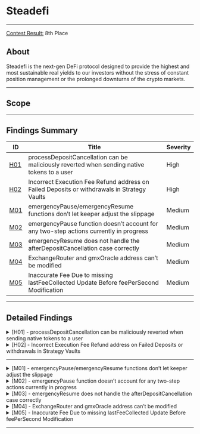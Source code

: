 # Steadefi

---

[Contest Result:](https://www.codehawks.com/contests/clo38mm260001la08daw5cbuf) 8th Place

## About

Steadefi is the next-gen DeFi protocol designed to provide the highest and most sustainable real yields to our investors without the stress of constant position management or the prolonged downturns of the crypto markets.

---

## Scope

---

## Findings Summary

| ID  | Title                            | Severity   |
|-----|----------------------------------|------------|
| [H01](#h01---xxx) | processDepositCancellation can be maliciously reverted when sending native tokens to a user                              | High       |
| [H02](#h02---xxx) | Incorrect Execution Fee Refund address on Failed Deposits or withdrawals in Strategy Vaults                              | High       |
| [M01](#m01---xxx) | emergencyPause/emergencyResume functions don’t let keeper adjust the slippage                              | Medium     |
| [M02](#m02---xxx) | emergencyPause function doesn’t account for any two-step actions currently in progress                              | Medium     |
| [M03](#m03---xxx) | emergencyResume does not handle the afterDepositCancellation case correctly                              | Medium     |
| [M04](#m04---xxx) | ExchangeRouter and gmxOracle address can’t be modified                              | Medium     |
| [M05](#m05---xxx) | Inaccurate Fee Due to missing lastFeeCollected Update Before feePerSecond Modification                              | Medium     |


---

## Detailed Findings

<details>
  <summary><a id="h01---xxx"></a>[H01] - processDepositCancellation can be maliciously reverted when sending native tokens to a user</summary>
  
  <br>

**Severity:** High

**Summary:** 

  The Strategy Vaults within the protocol use a two-step process for handling asset transfers via GMXv2. A **`createDeposit()`** transaction is followed by a callback function (**`afterDepositExecution()`** or **`afterDepositCancellation()`**) based on the transaction's success. In the event of a failed deposit due to GMX checks, a malicious user can halt the protocol by causing an intentional revert in the processDepositCancellation function.

**Vulnerability Details:** 

  The **`processDepositCancellation`** function is invoked when a deposit to the GMX fails and the corresponding **`afterDepositCancellation()`** callback is triggered in the vault's callback contract. The function is designed to refund the user's deposited assets. However, there's a vulnerability when returning native tokens through a low-level call.

```solidity
function processDepositCancellation(GMXTypes.Store storage self) external {
        GMXChecks.beforeProcessDepositCancellationChecks(self);

        // Repay borrowed assets
        GMXManager.repay(
            self, self.depositCache.borrowParams.borrowTokenAAmt, self.depositCache.borrowParams.borrowTokenBAmt
        );

        // Return user's deposited asset
        // If native token is being withdrawn, we convert wrapped to native
        if (self.depositCache.depositParams.token == address(self.WNT)) {
            self.WNT.withdraw(self.WNT.balanceOf(address(this)));
            (bool success,) = self.depositCache.user.call{value: address(this).balance}("");
            require(success, "Transfer failed.");
        } else {
            // Transfer requested withdraw asset to user
            IERC20(self.depositCache.depositParams.token).safeTransfer(
                self.depositCache.user, self.depositCache.depositParams.amt
            );
        }

        self.status = GMXTypes.Status.Open;

        emit DepositCancelled(self.depositCache.user);
    }
```

The vulnerability lies in the use of a low-level call to transfer native tokens, which checks for a successful transfer before completing the transaction. A malicious user can create a smart contract with a receive function that purposely fails, preventing the completion of the **`processDepositCancellation`** function.

**Impact:** 

The exploit can lead to the **`processDepositCancellation`** function consistently failing, which traps the contract in a perpetual "Deposit" state. This persistent state prevents any future interactions with the vault, effectively freezing its operations and could be leveraged to perform a denial-of-service attack on the protocol.

**Tools Used:** 

Manual analysis

**Recommendation:** 

To mitigate the risk, the protocol should avoid relying on the success status of the low-level call within the **`processDepositCancellation`** function. One possible solution could be implementing a try-catch mechanism around the low-level call or not requiring the success of the call for the function to proceed. Here's the updated code suggestion:

```solidity
function processDepositCancellation(GMXTypes.Store storage self) external {
        GMXChecks.beforeProcessDepositCancellationChecks(self);

	...

        // Return user's deposited asset
        // If native token is being withdrawn, we convert wrapped to native
        if (self.depositCache.depositParams.token == address(self.WNT)) {
            self.WNT.withdraw(self.WNT.balanceOf(address(this)));
            (bool success,) = self.depositCache.user.call{value: address(this).balance}("");
        } else {
	      
            ...
    }
```

</details>

<details>
  <summary><a id="h02---xxx"></a>[H02] - Incorrect Execution Fee Refund address on Failed Deposits or withdrawals in Strategy Vaults </summary>
  
  <br>

**Severity:** High

**Summary:** 

The Strategy Vaults within the protocol use a two-step process for handling deposits/withdrawals via GMXv2. A **`createDeposit()`** transaction is followed by a callback function (**`afterDepositExecution()`** or **`afterDepositCancellation()`**) based on the transaction's success. In the event of a failed deposit due to vault health checks, the execution fee refund is mistakenly sent to the depositor instead of the keeper who triggers the deposit failure process.

**Vulnerability Details:** 

The protocol handles the deposit through the **`deposit`** function, which uses several parameters including an execution fee that refunds any excess fees. 

```solidity
function deposit(GMXTypes.DepositParams memory dp) external payable nonReentrant {
        GMXDeposit.deposit(_store, dp, false);
    }

struct DepositParams {
    // Address of token depositing; can be tokenA, tokenB or lpToken
    address token;
    // Amount of token to deposit in token decimals
    uint256 amt;
    // Minimum amount of shares to receive in 1e18
    uint256 minSharesAmt;
    // Slippage tolerance for adding liquidity; e.g. 3 = 0.03%
    uint256 slippage;
    // Execution fee sent to GMX for adding liquidity
    uint256 executionFee;
  }
```

The refund is intended for the message sender (**`msg.sender`**), which in the initial deposit case, is the depositor. This is established in the **`GMXDeposit.deposit`** function, where **`self.refundee`** is assigned to **`msg.sender`**.

```solidity
function deposit(GMXTypes.Store storage self, GMXTypes.DepositParams memory dp, bool isNative) external {
        // Sweep any tokenA/B in vault to the temporary trove for future compouding and to prevent
        // it from being considered as part of depositor's assets
        if (self.tokenA.balanceOf(address(this)) > 0) {
            self.tokenA.safeTransfer(self.trove, self.tokenA.balanceOf(address(this)));
        }
        if (self.tokenB.balanceOf(address(this)) > 0) {
            self.tokenB.safeTransfer(self.trove, self.tokenB.balanceOf(address(this)));
        }

        self.refundee = payable(msg.sender);

        ...

        _dc.depositKey = GMXManager.addLiquidity(self, _alp);

        self.depositCache = _dc;

        emit DepositCreated(_dc.user, _dc.depositParams.token, _dc.depositParams.amt);
    }
```

If the deposit passes the GMX checks, the **`afterDepositExecution`** callback is triggered, leading to **`vault.processDeposit()`** to check the vault's health. A failure here updates the status to **`GMXTypes.Status.Deposit_Failed`**. The reversal process is then handled by the **`processDepositFailure`** function, which can only be called by keepers. They pay for the transaction's gas costs, including the execution fee.

```solidity
function processDepositFailure(uint256 slippage, uint256 executionFee) external payable onlyKeeper {
        GMXDeposit.processDepositFailure(_store, slippage, executionFee);
    }
```

In **`GMXDeposit.processDepositFailure`**, **`self.refundee`** is not updated, resulting in any excess execution fees being incorrectly sent to the initial depositor, although the keeper paid for it.

```solidity
function processDepositFailure(GMXTypes.Store storage self, uint256 slippage, uint256 executionFee) external {
        GMXChecks.beforeProcessAfterDepositFailureChecks(self);

        GMXTypes.RemoveLiquidityParams memory _rlp;

        // If current LP amount is somehow less or equal to amount before, we do not remove any liquidity
        if (GMXReader.lpAmt(self) <= self.depositCache.healthParams.lpAmtBefore) {
            processDepositFailureLiquidityWithdrawal(self);
        } else {
            // Remove only the newly added LP amount
            _rlp.lpAmt = GMXReader.lpAmt(self) - self.depositCache.healthParams.lpAmtBefore;

            // If delta strategy is Long, remove all in tokenB to make it more
            // efficent to repay tokenB debt as Long strategy only borrows tokenB
            if (self.delta == GMXTypes.Delta.Long) {
                address[] memory _tokenASwapPath = new address[](1);
                _tokenASwapPath[0] = address(self.lpToken);
                _rlp.tokenASwapPath = _tokenASwapPath;

                (_rlp.minTokenAAmt, _rlp.minTokenBAmt) = GMXManager.calcMinTokensSlippageAmt(
                    self, _rlp.lpAmt, address(self.tokenB), address(self.tokenB), slippage
                );
            } else {
                (_rlp.minTokenAAmt, _rlp.minTokenBAmt) = GMXManager.calcMinTokensSlippageAmt(
                    self, _rlp.lpAmt, address(self.tokenA), address(self.tokenB), slippage
                );
            }

            _rlp.executionFee = executionFee;

            // Remove liqudity
            self.depositCache.withdrawKey = GMXManager.removeLiquidity(self, _rlp);
        }
```

The same issue occurs in the **`processWithdrawFailure`** function where the excess fees will be sent to the initial user who called withdraw instead of the keeper.

**Impact:** 

This flaw causes a loss of funds for the keepers, negatively impacting the vaults. Users also inadvertently receive extra fees that are rightfully owed to the keepers

**Tools Used:** 

manual analysis

**Recommendation:** 

The **`processDepositFailure`**  and **`processWithdrawFailure`** functions must be modified to update **`self.refundee`** to the current executor of the function, which, in the case of deposit or withdraw failure, is the keeper.

```solidity
function processDepositFailure(GMXTypes.Store storage self, uint256 slippage, uint256 executionFee) external {
        GMXChecks.beforeProcessAfterDepositFailureChecks(self);

        GMXTypes.RemoveLiquidityParams memory _rlp;

	self.refundee = payable(msg.sender);

	...
        }
```

```solidity
function processWithdrawFailure(
    GMXTypes.Store storage self,
    uint256 slippage,
    uint256 executionFee
  ) external {
    GMXChecks.beforeProcessAfterWithdrawFailureChecks(self);

    self.refundee = payable(msg.sender);

    ...
  }
```

</details>

---

<details>
  <summary><a id="m01---xxx"></a>[M01] - emergencyPause/emergencyResume functions don’t let keeper adjust the slippage</summary>
  
  <br>

**Severity:** Medium

**Summary:** 

The protocol implements an emergencyPause function to be called by approved Keepers in an emergency situation. This function is designed to convert all liquidity pool tokens back to the underlying assets and hold them in the vault, also pausing all vault activities, including asset deposits, borrows, or rebalancing. However, the function fails to allow keepers to adjust the slippage that will be used when converting all liquidity pool tokens back to the underlying assets opening the door for MEV attacks.

**Vulnerability Details:** 

The emergencyPause function is called by keepers in an emergency situation, this will call GMXManager.removeLiquidity which withdraws the protocol's liquidity from the pool without allowing for slippage adjustment

```solidity
// contract GMXVault
function emergencyPause() external payable onlyKeeper {
        GMXEmergency.emergencyPause(_store);
    }

// library GMXEmergency
function emergencyPause(
    GMXTypes.Store storage self
  ) external {
    self.refundee = payable(msg.sender);

    GMXTypes.RemoveLiquidityParams memory _rlp;

    // Remove all of the vault's LP tokens
    _rlp.lpAmt = self.lpToken.balanceOf(address(this));
    _rlp.executionFee = msg.value;

    GMXManager.removeLiquidity(
      self,
      _rlp
    );

    self.status = GMXTypes.Status.Paused;

    emit EmergencyPause();
  }
```

When liquidity is added in GMXManager.addLiquidity the minMarketTokens parameter will be zero (default value). 

When liquidity is removed in GMXManager.removeLiquidity the minLongTokenAmount and minShortTokenAmount will also be set to zero (default value).

**Impact:** 

A malicious actor can sandwich the **`emergencyPause`** function, leading to significant losses for the protocol.

Similarly, the **`emergencyResume`** function is also susceptible to this issue when it attempts to add liquidity back into the pool without slippage adjustments.

**Tools Used:** 

Manual analysis

**Recommendation:** 

The **`emergencyPause`** and **`emergencyResume`** functions should be modified to include a slippage parameter that Keepers can adjust during each call.

```solidity
function emergencyPause(uint256 slippage) external payable onlyKeeper {
        GMXEmergency.emergencyPause(_store, slippage);
    }
```

```solidity
function emergencyResume(uint256 slippage) external payable onlyOwner {
        GMXEmergency.emergencyResume(_store, slippage);
    }
```

</details>

<details>
  <summary><a id="m02---xxx"></a>[M02] - emergencyPause function doesn’t account for any two-step actions currently in progress </summary>
  
  <br>

**Severity:** Medium

**Summary:** 

  The protocol implements an emergencyPause function to be called by approved Keepers in an emergency situation. This function is designed to convert all liquidity pool tokens back to the underlying assets and hold them in the vault, also pausing all vault activities, including asset deposits, borrows, or rebalancing. However, the function fails to consider ongoing process such as deposits, withdrawals, compounding, or rebalancing, which could result in incomplete actions and potential loss of funds.

**Vulnerability Details:** 

The **`emergencyPause`** function changes the vault's status to "Paused", preventing any  asset deposits, borrows, or rebalancing. However, if the function is executed while an ongoing process is underway, it could prevent the completion of that transaction. This is due to the fact that in-progress transactions rely on the vault's status for their completion logic to execute successfully.

```solidity
function emergencyPause(
    GMXTypes.Store storage self
  ) external {
    self.refundee = payable(msg.sender);

    GMXTypes.RemoveLiquidityParams memory _rlp;

    // Remove all of the vault's LP tokens
    _rlp.lpAmt = self.lpToken.balanceOf(address(this));
    _rlp.executionFee = msg.value;

    GMXManager.removeLiquidity(
      self,
      _rlp
    );

    self.status = GMXTypes.Status.Paused;

    emit EmergencyPause();
  }
```

Assuming an **`afterDepositExecution`** callback should trigger, its completion would be blocked by the paused status set by an **`emergencyPause`** call. This causes the callback to take no further action, preventing users from receiving any vault shares they should be entitled to post-deposit.

```solidity
function afterDepositExecution(
    bytes32 depositKey,
    IDeposit.Props memory /* depositProps */,
    IEvent.Props memory /* eventData */
  ) external onlyController {
    GMXTypes.Store memory _store = vault.store();

    if (
      _store.status == GMXTypes.Status.Deposit &&
      _store.depositCache.depositKey == depositKey
    ) {
      vault.processDeposit();
    } else if (
	...
  }
```

**Impact:** 

Any in-progress transaction is not accounted for when the emergency pause is activated resulting in incomplete processes and a disruption of the protocol's accounting or a loss of funds. Furthermore the execution fee refund will be sent back to the keeper that called emergencyPause instead of the user.

**Tools Used:** 

Manual analysis

**Recommendation:** 

Implement additional functionality within the **`emergencyPause`** function to ensure that ongoing transactions are accounted for before and the protocols accounting is correctly updated.

</details>

<details>
  <summary><a id="m03---xxx"></a>[M03] - emergencyResume does not handle the afterDepositCancellation case correctly</summary>
  
  <br>

**Severity:** Medium

**Summary:** 

  The **`emergencyResume`** function is intended to recover the vault's liquidity following an **`emergencyPause`**. It operates under the assumption of a successful deposit call. However, if the deposit call is cancelled by GMX, the **`emergencyResume`** function does not account for this scenario, potentially locking funds.

**Vulnerability Details:** 

When **`emergencyResume`** is invoked, it sets the vault's status to "Resume" and deposits all LP tokens back into the pool. The function is designed to execute when the vault status is "Paused" and can be triggered by an approved keeper.

```solidity
function emergencyResume(
    GMXTypes.Store storage self
  ) external {
    GMXChecks.beforeEmergencyResumeChecks(self);

    self.status = GMXTypes.Status.Resume;

    self.refundee = payable(msg.sender);

    GMXTypes.AddLiquidityParams memory _alp;

    _alp.tokenAAmt = self.tokenA.balanceOf(address(this));
    _alp.tokenBAmt = self.tokenB.balanceOf(address(this));
    _alp.executionFee = msg.value;

    GMXManager.addLiquidity(
      self,
      _alp
    );
  }
```

Should the deposit fail, the callback contract's **`afterDepositCancellation`** is expected to revert, which does not impact the continuation of the GMX execution. After the cancellation occurs, the vault status is "Resume", and the liquidity is not re-added to the pool.

```solidity
function afterDepositCancellation(
    bytes32 depositKey,
    IDeposit.Props memory /* depositProps */,
    IEvent.Props memory /* eventData */
  ) external onlyController {
    GMXTypes.Store memory _store = vault.store();

    if (_store.status == GMXTypes.Status.Deposit) {
      if (_store.depositCache.depositKey == depositKey)
        vault.processDepositCancellation();
    } else if (_store.status == GMXTypes.Status.Rebalance_Add) {
      if (_store.rebalanceCache.depositKey == depositKey)
        vault.processRebalanceAddCancellation();
    } else if (_store.status == GMXTypes.Status.Compound) {
      if (_store.compoundCache.depositKey == depositKey)
        vault.processCompoundCancellation();
    } else {
      revert Errors.DepositCancellationCallback();
    }
  }
```

Given this, another attempt to execute **`emergencyResume`** will fail because the vault status is not "Paused".

```solidity
function beforeEmergencyResumeChecks (
    GMXTypes.Store storage self
  ) external view {
    if (self.status != GMXTypes.Status.Paused)
      revert Errors.NotAllowedInCurrentVaultStatus();
  }
```

In this state, an attempt to revert to "Paused" status via **`emergencyPause`** could fail in GMXManager.removeLiquidity, as there are no tokens to send back to the GMX pool, leading to a potential fund lock within the contract.

**Impact:** 

The current implementation may result in funds being irretrievably locked within the contract. 

**Tools Used:** 

Manual Analysis

**Recommendation:** 

To address this issue, handle the afterDepositCancellation case correctly by allowing emergencyResume to be called again.

</details>

<details>
  <summary><a id="m04---xxx"></a>[M04] - ExchangeRouter and gmxOracle address can’t be modified</summary>
  
  <br>

**Severity:** Medium

**Summary:** 

  GMXVault's current implementation sets the **`gmxOracle`** and **`exchangeRouter`** addresses at deployment with no capability to update them. Given that GMX documentation suggests the potential for these addresses to change in the future, the lack of an update mechanism could result in operational issues if and when an update is required.

”If using contracts such as the ExchangeRouter, Oracle or Reader do note that their addresses will change as new logic is added”

The GMXVault contract is initially configured with the **`gmxOracle`** and **`exchangeRouter`** addresses, during the construction of the contract. However there is no functionality to change these addresses down the line.

```solidity
constructor(string memory name, string memory symbol, GMXTypes.Store memory store_)
        ERC20(name, symbol)
        Ownable(msg.sender)
    {
			
	_store.gmxOracle = IGMXOracle(store_.gmxOracle);

        _store.exchangeRouter = IExchangeRouter(store_.exchangeRouter);
        _store.router = store_.router;
        _store.depositVault = store_.depositVault;
        _store.withdrawalVault = store_.withdrawalVault;
        _store.roleStore = store_.roleStore;

        _store.swapRouter = ISwap(store_.swapRouter);

        ...
    }
```

**Impact:** 

The inability to update these addresses means that GMXVault risks becoming incompatible with newer versions of related contracts or could continue to rely on outdated or potentially insecure versions.

**Tools Used:** 

Manual analysis

**Recommendation:** 

Add owner-only functions that enable the updating of the **`gmxOracle`** and **`exchangeRouter`** addresses.

</details>

<details>
  <summary><a id="m05---xxx"></a>[M05] - Inaccurate Fee Due to missing lastFeeCollected Update Before feePerSecond Modification</summary>
  
  <br>

**Severity:** Medium

**Summary:** 

  The protocol charges a management fee based on the **`feePerSecond`** variable, which dictates the rate at which new vault tokens are minted as fees via the **`mintFee`** function. An administrative function **`updateFeePerSecond`** allows the owner to alter this fee rate. However, the current implementation does not account for accrued fees before the update, potentially leading to incorrect fee calculation.

**Vulnerability Details:** 

The contract's logic fails to account for outstanding fees at the old rate prior to updating the **`feePerSecond`**. As it stands, the **`updateFeePerSecond`** function changes the fee rate without triggering a **`mintFee`**, which would update the **`lastFeeCollected`** timestamp and mint the correct amount of fees owed up until that point.

```solidity
function updateFeePerSecond(uint256 feePerSecond) external onlyOwner {
        _store.feePerSecond = feePerSecond;
        emit FeePerSecondUpdated(feePerSecond);
    }
```

**Scenario Illustration:**

- User A deposits, triggering **`mintFee`** and setting **`lastFeeCollected`** to the current **`block.timestamp`**.
- After two hours without transactions, no additional **`mintFee`** calls occur.
- The owner invokes **`updateFeePerSecond`** to increase the fee by 10%.
- User B deposits, and **`mintFee`** now calculates fees since **`lastFeeCollected`** using the new, higher rate, incorrectly applying it to the period before the rate change.

**Impact:** 

The impact is twofold:

- An increased **`feePerSecond`** results in excessively high fees charged for the period before the update.
- A decreased **`feePerSecond`** leads to lower-than-expected fees for the same duration.

**Tools Used:** 

Manual Analysis

**Recommendation:** 

Ensure the fees are accurately accounted for at their respective rates by updating **`lastFeeCollected`** to the current timestamp prior to altering the **`feePerSecond`**. This can be achieved by invoking **`mintFee`** within the **`updateFeePerSecond`** function to settle all pending fees first:

```solidity
function updateFeePerSecond(uint256 feePerSecond) external onlyOwner {
	self.vault.mintFee();
        _store.feePerSecond = feePerSecond;
        emit FeePerSecondUpdated(feePerSecond);
    }
```

</details>

---
